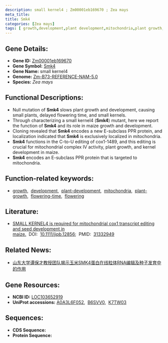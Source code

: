 ```yaml
---
description: small kernel4 ; Zm00001eb169670 ; Zea mays
meta_title:
title: Smk4
categories: [Zea mays]
tags: [ growth,development,plant development,mitochondria,plant growth,flowering time,flowering ]
---
```


## Gene Details:
- **Gene ID:**	[Zm00001eb169670](https://www.maizegdb.org/gene_center/gene/Zm00001eb169670)
- **Gene Symbol:** <u>Smk4</u>
- **Gene Name:** small kernel4
- **Genome:** [Zm-B73-REFERENCE-NAM-5.0](https://www.maizegdb.org/genome/assembly/Zm-B73-REFERENCE-NAM-5.0)
- **Species:** *Zea mays*

## Functional Descriptions:
   - Null mutation of **Smk4** slows plant growth and development, causing small plants, delayed flowering time, and small kernels.
   - Through characterizing a small kernel4 (**Smk4**) mutant, here we report the function of **Smk4** and its role in maize growth and development.
   - Cloning revealed that **Smk4** encodes a new E-subclass PPR protein, and localization indicated that **Smk4** is exclusively localized in mitochondria.
   - **Smk4** functions in the C-to-U editing of cox1-1489, and this editing is crucial for mitochondrial complex IV activity, plant growth, and kernel development in maize.
   - **Smk4** encodes an E-subclass PPR protein that is targeted to mitochondria.

## Function-related keywords:
- [growth](/tags/growth/),&nbsp;&nbsp;[development](/tags/development/),&nbsp;&nbsp;[plant-development](/tags/plant-development/),&nbsp;&nbsp;[mitochondria](/tags/mitochondria/),&nbsp;&nbsp;[plant-growth](/tags/plant-growth/),&nbsp;&nbsp;[flowering-time](/tags/flowering-time/),&nbsp;&nbsp;[flowering](/tags/flowering/)

## Literature:
   - [SMALL KERNEL4 is required for mitochondrial cox1 transcript editing and seed development in maize.]( https://onlinelibrary.wiley.com/doi/10.1111/jipb.12856)&nbsp;&nbsp;DOI:&nbsp;&nbsp;[10.1111/jipb.12856](https://onlinelibrary.wiley.com/doi/10.1111/jipb.12856);&nbsp;&nbsp;PMID:&nbsp;&nbsp;[31332949](https://pubmed.ncbi.nlm.nih.gov/31332949/)

## Related News:
   - [山东大学谭保才教授团队揭示玉米SMK4蛋白在线粒体RNA编辑及种子发育中的作用](https://mp.weixin.qq.com/s?__biz=MzIyOTY2NDYyNQ==&mid=2247492541&idx=3&sn=49148b53c1de8ab03afb965020465ae9&chksm=e8bd91a3dfca18b52263a472adb4e3347ab3b65359ad96127a9c70e765189e8aa1117340c698&scene=27#wechat_redirect)

## Gene Resources:
- **NCBI ID:** [LOC103652919](https://www.ncbi.nlm.nih.gov/gene/?term=LOC103652919)
- **UniProt accessions:** [A0A3L6F052](https://www.uniprot.org/uniprotkb/A0A3L6F052/entry),&nbsp;&nbsp;[B6SVV0](https://www.uniprot.org/uniprotkb/B6SVV0/entry),&nbsp;&nbsp;[K7TW03](https://www.uniprot.org/uniprotkb/K7TW03/entry)



## Sequences:
- **CDS Sequence:**
- **Protein Sequence:**
